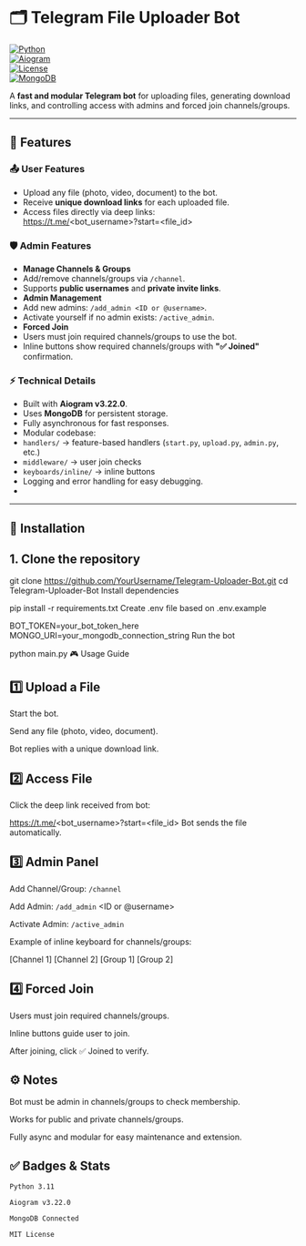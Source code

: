 # 🗂 Telegram File Uploader Bot

[![Python](https://img.shields.io/badge/Python-3.11-blue.svg)](https://www.python.org/)  
[![Aiogram](https://img.shields.io/badge/Aiogram-v3.22.0-green.svg)](https://docs.aiogram.dev/en/latest/)  
[![License](https://img.shields.io/badge/License-MIT-yellow.svg)](LICENSE)  
[![MongoDB](https://img.shields.io/badge/MongoDB-Connected-brightgreen.svg)](https://www.mongodb.com/)  

A **fast and modular Telegram bot** for uploading files, generating download links, and controlling access with admins and forced join channels/groups.  

---

## 🌟 Features

### 📤 User Features
- Upload any file (photo, video, document) to the bot.  
- Receive **unique download links** for each uploaded file.  
- Access files directly via deep links:  
https://t.me/<bot_username>?start=<file_id>



### 🛡 Admin Features
- **Manage Channels & Groups**
- Add/remove channels/groups via `/channel`.
- Supports **public usernames** and **private invite links**.
- **Admin Management**
- Add new admins: `/add_admin <ID or @username>`.
- Activate yourself if no admin exists: `/active_admin`.
- **Forced Join**
- Users must join required channels/groups to use the bot.
- Inline buttons show required channels/groups with **"✅ Joined"** confirmation.

### ⚡ Technical Details
- Built with **Aiogram v3.22.0**.
- Uses **MongoDB** for persistent storage.
- Fully asynchronous for fast responses.
- Modular codebase:
- `handlers/` → feature-based handlers (`start.py`, `upload.py`, `admin.py`, etc.)
- `middleware/` → user join checks
- `keyboards/inline/` → inline buttons
- Logging and error handling for easy debugging.
- 
---

## 🚀 Installation

## 1. **Clone the repository**


git clone https://github.com/YourUsername/Telegram-Uploader-Bot.git
cd Telegram-Uploader-Bot
Install dependencies


pip install -r requirements.txt
Create .env file based on .env.example


BOT_TOKEN=your_bot_token_here
MONGO_URI=your_mongodb_connection_string
Run the bot


python main.py
🎮 Usage Guide
## 1️⃣ Upload a File
Start the bot.

Send any file (photo, video, document).

Bot replies with a unique download link.

## 2️⃣ Access File
Click the deep link received from bot:


https://t.me/<bot_username>?start=<file_id>
Bot sends the file automatically.

## 3️⃣ Admin Panel
Add Channel/Group: `/channel`

Add Admin: `/add_admin` <ID or @username>

Activate Admin: `/active_admin`

Example of inline keyboard for channels/groups:


[Channel 1] [Channel 2]
[Group 1]   [Group 2]
## 4️⃣ Forced Join
Users must join required channels/groups.

Inline buttons guide user to join.

After joining, click ✅ Joined to verify.

## ⚙️ Notes
Bot must be admin in channels/groups to check membership.

Works for public and private channels/groups.

Fully async and modular for easy maintenance and extension.

## ✅ Badges & Stats
`Python 3.11`

`Aiogram v3.22.0`

`MongoDB Connected`

`MIT License`

